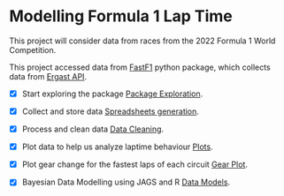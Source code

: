 # Modelling Formula 1 Lap Time

This project will consider data from races from the 2022 Formula 1 World Competition.

This project accessed data from [FastF1](https://theoehrly.github.io/Fast-F1/) python package, which collects data from [Ergast API](http://ergast.com/mrd/).

- [X] Start exploring the package [Package Exploration](1.%20Package%20exploration.ipynb).

- [X] Collect and store data [Spreadsheets generation](2.%20Spreadsheets%20generation.ipynb).

- [X] Process and clean data [Data Cleaning](3.%20Data%20Cleaning.ipynb).

- [X] Plot data to help us analyze laptime behaviour [Plots](4.Plots.md).

- [X] Plot gear change for the fastest laps of each circuit [Gear Plot](4.1%20Plot%20Fastest%20Lap%20Gear%20Change.ipynb).

- [X] Bayesian Data Modelling using JAGS and R [Data Models](5.DataModels.md).
